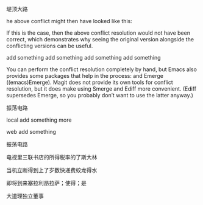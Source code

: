 堤顶大路

he above conflict might then have looked like this:

If this is the case, then the above conflict resolution would not have been
correct, which demonstrates why seeing the original version alongside the
conflicting versions can be useful.

add something
add something
add something
add something

You can perform the conflict resolution completely by hand, but Emacs also
provides some packages that help in the process:  and
Emerge ((emacs)Emerge). Magit does not provide its own tools for conflict
resolution, but it does make using Smerge and Ediff more convenient. (Ediff
supersedes Emerge, so you probably don’t want to use the latter anyway.)


振荡电路


local add something more

web add something

振荡电路

电视里三联书店的所得税率的了斯大林


当机立断得到上了岁数快递费蛟龙得水

即将到来塞拉利昂拉萨；使得；是

大道理独立董事
